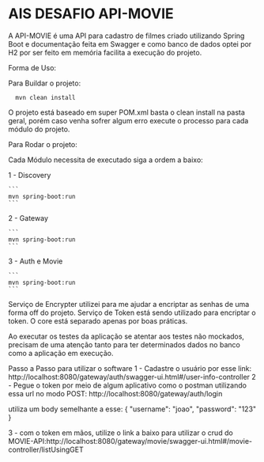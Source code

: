 # AIS DESAFIO API-MOVIE

A API-MOVIE é uma API para cadastro de filmes criado utilizando Spring Boot e documentação feita em Swagger e como banco de dados optei por H2 por ser feito em memória facilita a execução do projeto.


Forma de Uso:
 
 Para Buildar o projeto:
  ```
    mvn clean install
  ```
  
  O projeto está baseado em super POM.xml basta o clean install na pasta geral, porém caso venha sofrer algum erro execute o processo para cada módulo do projeto.
  
  Para Rodar o projeto:
  
  Cada Módulo necessita de executado siga a ordem a baixo:
  
  1 - Discovery
  
    ```
    mvn spring-boot:run
    ```
    
  2 - Gateway
  
    ```
    mvn spring-boot:run
    ```
    
  3 - Auth e Movie
  
    ```
    mvn spring-boot:run
    ```
    
  Serviço de Encrypter utilizei para me ajudar a encriptar as senhas de uma forma off do projeto.
  Serviço de Token está sendo utilizado para encriptar o token.
  O core está separado apenas por boas práticas.
  
  Ao executar os testes da aplicação se atentar aos testes não mockados, precisam de uma atenção tanto para ter determinados dados no banco como a aplicação em execução.


Passo a Passo para utilizar o software
1 - Cadastre o usuário por esse link: http://localhost:8080/gateway/auth/swagger-ui.html#/user-info-controller
2 - Pegue o token por meio de algum aplicativo como o postman utilizando essa url no modo POST: http://localhost:8080/gateway/auth/login

utiliza um body semelhante a esse:
{
  "username": "joao",
  "password": "123"
}

3 - com o token em mãos, utilize o link a baixo para utilizar o crud do MOVIE-API:http://localhost:8080/gateway/movie/swagger-ui.html#/movie-controller/listUsingGET




